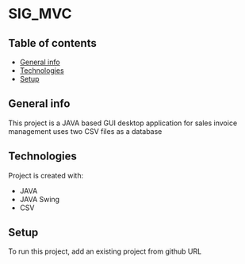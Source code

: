 # SIG_MVC

## Table of contents
* [General info](#general-info)
* [Technologies](#technologies)
* [Setup](#setup)

## General info
This project is a JAVA based GUI desktop application for sales invoice management uses two CSV files as a database
	
## Technologies
Project is created with:
* JAVA
* JAVA Swing
* CSV

	
## Setup
To run this project, add an existing project from github URL
